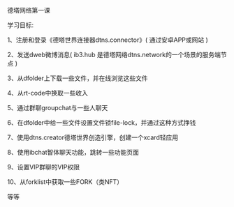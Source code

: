 
德塔网络第一课

学习目标:

1、注册和登录《德塔世界连接器dtns.connector》( 通过安卓APP或网站 )

2、发送dweb微博消息( ib3.hub 是德塔网络dtns.network的一个场景的服务端节点 )

3、从dfolder上下载一些文件，并在线浏览这些文件

4、从rt-code中换取一些收入

5、通过群聊groupchat与一些人聊天

6、在dfolder中给一些文件设置文件锁file-lock，并通过这种方式挣钱

7、使用dtns.creator德塔世界创造引擎，创建一个xcard轻应用

8、使用ibchat智体聊天功能，跳转一些功能页面

9、设置VIP群聊的VIP权限

10、从forklist中获取一些FORK（类NFT）

等等
